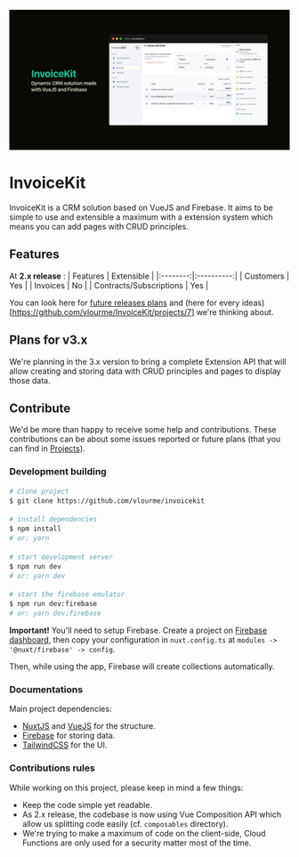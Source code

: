 ![InvoiceKit Hero](media/hero.png)

# InvoiceKit

InvoiceKit is a CRM solution based on VueJS and Firebase. It aims to be simple to use and extensible a maximum with a extension system which means you can add pages with CRUD principles.

## Features

At **2.x release** :
| Features | Extensible |
|:--------:|:----------:|
| Customers | Yes |
| Invoices | No |
| Contracts/Subscriptions | Yes |

You can look here for [future releases plans](https://github.com/vlourme/InvoiceKit/projects) and (here for every ideas)[https://github.com/vlourme/InvoiceKit/projects/7] we're thinking about.

## Plans for v3.x

We're planning in the 3.x version to bring a complete Extension API that will allow creating and storing data with CRUD principles and pages to display those data.

## Contribute

We'd be more than happy to receive some help and contributions. These contributions can be about some issues reported or future plans (that you can find in [Projects](https://github.com/vlourme/invoicekit/projects)).

### Development building

```bash
# Clone project
$ git clone https://github.com/vlourme/invoicekit

# install dependencies
$ npm install
# or: yarn

# start development server
$ npm run dev
# or: yarn dev

# start the firebase emulator
$ npm run dev:firebase
# or: yarn dev:firebase
```

**Important!** You'll need to setup Firebase. Create a project on [Firebase dashboard](https://console.firebase.google.com/), then copy your configuration in `nuxt.config.ts` at `modules -> '@nuxt/firebase' -> config`.

Then, while using the app, Firebase will create collections automatically.

### Documentations

Main project dependencies:

- [NuxtJS](https://nuxtjs.org) and [VueJS](https://vuejs.org) for the structure.
- [Firebase](https://firebase.google.com/docs) for storing data.
- [TailwindCSS](https://tailwindcss.com) for the UI.

### Contributions rules

While working on this project, please keep in mind a few things:

- Keep the code simple yet readable.
- As 2.x release, the codebase is now using Vue Composition API which allow us splitting code easily (cf. `composables` directory).
- We're trying to make a maximum of code on the client-side, Cloud Functions are only used for a security matter most of the time.
